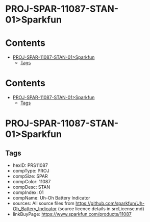 
PROJ-SPAR-11087-STAN-01>Sparkfun
================================

Contents
========

* [PROJ-SPAR-11087-STAN-01>Sparkfun](#proj-spar-11087-stan-01sparkfun)
	* [Tags](#tags)

Contents
========

* [PROJ-SPAR-11087-STAN-01>Sparkfun](#proj-spar-11087-stan-01sparkfun)
	* [Tags](#tags)

# PROJ-SPAR-11087-STAN-01>Sparkfun

## Tags

- hexID: PRS11087
- oompType: PROJ
- oompSize: SPAR
- oompColor: 11087
- oompDesc: STAN
- oompIndex: 01
- oompName: Uh-Oh Battery Indicator
- sources: All source files from https://github.com/sparkfun/Uh-Oh_Battery_Indicator (source licence details in srcLicense.md)
- linkBuyPage: https://www.sparkfun.com/products/11087
